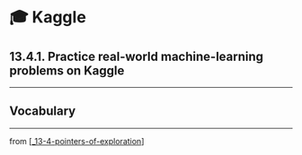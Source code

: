# 🎓 Kaggle

## 13.4.1. Practice real-world machine-learning problems on Kaggle

---

## Vocabulary

---
from [[_13-4-pointers-of-exploration]]

[//begin]: # "Autogenerated link references for markdown compatibility"
[_13-4-pointers-of-exploration]: _13-4-pointers-of-exploration.md "🎓 Exploration"
[//end]: # "Autogenerated link references"